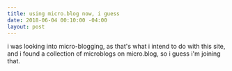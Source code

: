 ```yaml
---
title: using micro.blog now, i guess
date: 2018-06-04 00:10:00 -04:00
layout: post
---
```


i was looking into micro-blogging, as that's what i intend to do with this site, and i found a collection of microblogs on micro.blog, so i guess i'm joining that. 